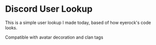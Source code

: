 # Discord User Lookup

This is a simple user lookup I made today, based of how eyerock's code looks.

Compatible with avatar decoration and clan tags
